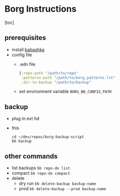 # Borg Instructions

[toc]

## prerequisites

- install [babashka](https://github.com/babashka/babashka#installation)
- config file 
    - .edn file
    
        ```clojure
        {:repo-path "/path/to/repo"
         :patterns-path "/path/to/borg_patterns.lst"
         :dir-to-backup "/path/to/backup"
        ```

    - set environment variable `BORG_BB_CONFIG_PATH`

## backup

- plug in ext hd
- this

   ```
   cd ~/dev/repos/borg-backup-script
   bb backup
   ```
   
## other commands

- list backups `bb repo-do list`
- compact `bb repo-do compact`
- delete 
	- dry run `bb delete-backup backup-name`
	- prod `bb delete-backup --prod backup-name`
